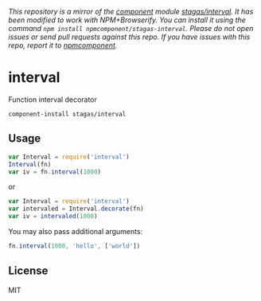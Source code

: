 *This repository is a mirror of the [component](http://component.io) module [stagas/interval](http://github.com/stagas/interval). It has been modified to work with NPM+Browserify. You can install it using the command `npm install npmcomponent/stagas-interval`. Please do not open issues or send pull requests against this repo. If you have issues with this repo, report it to [npmcomponent](https://github.com/airportyh/npmcomponent).*

# interval

Function interval decorator

`component-install stagas/interval`

## Usage

```js
var Interval = require('interval')
Interval(fn)
var iv = fn.interval(1000)
```

or

```js
var Interval = require('interval')
var intervaled = Interval.decorate(fn)
var iv = intervaled(1000)
```

You may also pass additional arguments:

```js
fn.interval(1000, 'hello', ['world'])
```

## License

MIT
